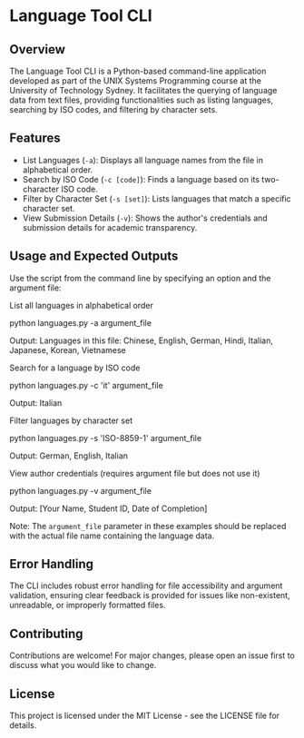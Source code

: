 Language Tool CLI
=================

Overview
--------

The Language Tool CLI is a Python-based command-line application developed as part of the UNIX Systems Programming course at the University of Technology Sydney. It facilitates the querying of language data from text files, providing functionalities such as listing languages, searching by ISO codes, and filtering by character sets.

Features
--------

-   List Languages (`-a`): Displays all language names from the file in alphabetical order.
-   Search by ISO Code (`-c [code]`): Finds a language based on its two-character ISO code.
-   Filter by Character Set (`-s [set]`): Lists languages that match a specific character set.
-   View Submission Details (`-v`): Shows the author's credentials and submission details for academic transparency.

Usage and Expected Outputs
--------------------------

Use the script from the command line by specifying an option and the argument file:


List all languages in alphabetical order

python languages.py -a argument_file

Output: Languages in this file: Chinese, English, German, Hindi, Italian, Japanese, Korean, Vietnamese


Search for a language by ISO code

python languages.py -c 'it' argument_file

Output: Italian


Filter languages by character set

python languages.py -s 'ISO-8859-1' argument_file

Output: German, English, Italian


View author credentials (requires argument file but does not use it)

python languages.py -v argument_file

Output: [Your Name, Student ID, Date of Completion]


Note: The `argument_file` parameter in these examples should be replaced with the actual file name containing the language data.

Error Handling
--------------

The CLI includes robust error handling for file accessibility and argument validation, ensuring clear feedback is provided for issues like non-existent, unreadable, or improperly formatted files.

Contributing
------------

Contributions are welcome! For major changes, please open an issue first to discuss what you would like to change.

License
-------

This project is licensed under the MIT License - see the LICENSE file for details.
